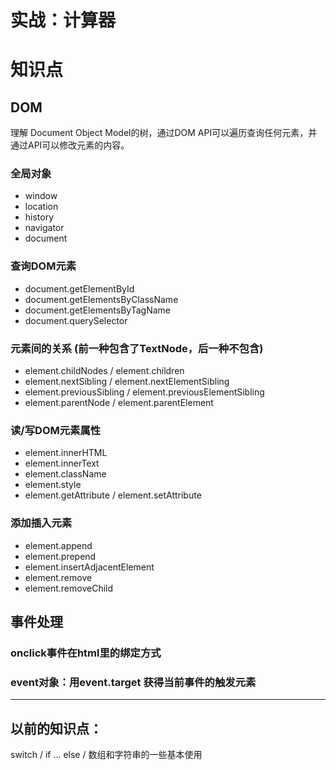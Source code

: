 # 实战：计算器

# 知识点

## DOM
理解 Document Object Model的树，通过DOM API可以遍历查询任何元素，并通过API可以修改元素的内容。

### 全局对象
* window
* location
* history
* navigator
* document

### 查询DOM元素
* document.getElementById
* document.getElementsByClassName
* document.getElementsByTagName
* document.querySelector

### 元素间的关系 (前一种包含了TextNode，后一种不包含)
* element.childNodes / element.children
* element.nextSibling / element.nextElementSibling
* element.previousSibling / element.previousElementSibling
* element.parentNode / element.parentElement

### 读/写DOM元素属性
* element.innerHTML
* element.innerText
* element.className
* element.style
* element.getAttribute / element.setAttribute

### 添加插入元素
* element.append
* element.prepend
* element.insertAdjacentElement
* element.remove
* element.removeChild

## 事件处理
### onclick事件在html里的绑定方式
### event对象：用event.target 获得当前事件的触发元素

----

## 以前的知识点：
switch / if ... else / 数组和字符串的一些基本使用